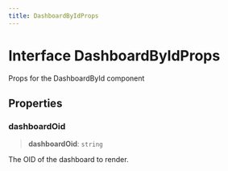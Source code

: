 ```yaml
---
title: DashboardByIdProps
---
```


# Interface DashboardByIdProps

Props for the DashboardById component

## Properties

### dashboardOid

> **dashboardOid**: `string`

The OID of the dashboard to render.
